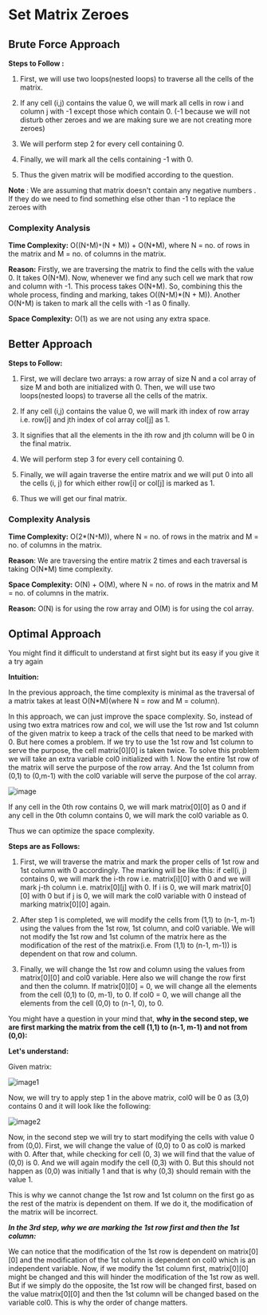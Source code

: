 
# Set Matrix Zeroes




## Brute Force Approach

**Steps to Follow :**

1. First, we will use two loops(nested loops) to traverse all the cells of the matrix.

2. If any cell (i,j) contains the value 0, we will mark all cells in row i and column j with -1 except those which contain 0. (-1 because we will not disturb other zeroes and we are making sure we are not creating more zeroes)

3. We will perform step 2 for every cell containing 0.

4. Finally, we will mark all the cells containing -1 with 0.

5. Thus the given matrix will be modified according to the question.

**Note** : We are assuming that matrix doesn't contain any negative numbers . If they do we need to find something else other than -1 to replace the zeroes with


### Complexity Analysis

**Time Complexity:** O((N`*`M)`*`(N + M)) + O(N*M), where N = no. of rows in the matrix and M = no. of columns in the matrix.

**Reason:** Firstly, we are traversing the matrix to find the cells with the value 0. It takes O(N`*`M). Now, whenever we find any such cell we mark that row and column with -1. This process takes O(N+M). So, combining this the whole process, finding and marking, takes O((N`*`M)*(N + M)).
Another O(N`*`M) is taken to mark all the cells with -1 as 0 finally.

**Space Complexity:** O(1) as we are not using any extra space.




## Better Approach

**Steps to Follow:**

1. First, we will declare two arrays: a row array of size N and a col array of size M and both are initialized with 0.
Then, we will use two loops(nested loops) to traverse all the cells of the matrix.

2. If any cell (i,j) contains the value 0, we will mark ith index of row array i.e. row[i] and jth index of col array col[j] as 1.

3. It signifies that all the elements in the ith row and jth column will be 0 in the final matrix.

4. We will perform step 3 for every cell containing 0.

5. Finally, we will again traverse the entire matrix and we will put 0 into all the cells (i, j) for which either row[i] or col[j] is marked as 1.

6. Thus we will get our final matrix.

### Complexity Analysis

**Time Complexity:** O(2*(N`*`M)), where N = no. of rows in the matrix and M = no. of columns in the matrix.

**Reason**: We are traversing the entire matrix 2 times and each traversal is taking O(N*M) time complexity.

**Space Complexity:** O(N) + O(M), where N = no. of rows in the matrix and M = no. of columns in the matrix.

**Reason:** O(N) is for using the row array and O(M) is for using the col array.


## Optimal Approach

You might find it difficult to understand at first sight but its easy if you give it a try again 

**Intuition:**

In the previous approach, the time complexity is minimal as the traversal of a matrix takes at least O(N*M)(where N = row and M = column).

In this approach, we can just improve the space complexity. So, instead of using two extra matrices row and col, we will use the 1st row and 1st column of the given matrix to keep a track of the cells that need to be marked with 0. But here comes a problem. If we try to use the 1st row and 1st column to serve the purpose, the cell matrix[0][0] is taken twice. To solve this problem we will take an extra variable col0 initialized with 1. Now the entire 1st row of the matrix will serve the purpose of the row array. And the 1st column from (0,1) to (0,m-1) with the col0 variable will serve the purpose of the col array.

![image](https://imgur.com/R6zt3xO.png)


If any cell in the 0th row contains 0, we will mark matrix[0][0] as 0 and if any cell in the 0th column contains 0, we will mark the col0 variable as 0.

Thus we can optimize the space complexity.

**Steps are as Follows:**

1. First, we will traverse the matrix and mark the proper cells of 1st row and 1st column with 0 accordingly. The marking will be like this: if cell(i, j) contains 0, we will mark the i-th row i.e. matrix[i][0] with 0 and we will mark j-th column i.e. matrix[0][j] with 0.
If i is 0, we will mark matrix[0][0] with 0 but if j is 0, we will mark the col0 variable with 0 instead of marking matrix[0][0] again.

2. After step 1 is completed, we will modify the cells from (1,1) to (n-1, m-1) using the values from the 1st row, 1st column, and col0 variable. 
We will not modify the 1st row and 1st column of the matrix here as the modification of the rest of the matrix(i.e. From (1,1) to (n-1, m-1)) is dependent on that row and column.

3. Finally, we will change the 1st row and column using the values from matrix[0][0] and col0 variable. Here also we will change the row first and then the column.
If matrix[0][0] = 0, we will change all the elements from the cell (0,1) to (0, m-1), to 0.
If col0 = 0, we will change all the elements from the cell (0,0) to (n-1, 0), to 0.

You might have a question in your mind that,  **why in the second step, we are first marking the matrix from the cell (1,1) to (n-1, m-1) and not from (0,0):**

**Let's understand:**

Given matrix:

![image1](https://imgur.com/nymnEOD.png)

Now, we will try to apply step 1 in the above matrix, col0 will be 0 as (3,0) contains 0 and it will look like the following:

![image2](https://imgur.com/TLnCE4a.png)

Now, in the second step we will try to start modifying the cells with value 0 from (0,0). First, we will change the value of (0,0) to 0 as col0 is marked with 0. After that, while checking for cell (0, 3) we will find that the value of (0,0) is 0. And we will again modify the cell (0,3) with 0. But this should not happen as (0,0) was initially 1 and that is why (0,3) should remain with the value 1.

This is why we cannot change the 1st row and 1st column on the first go as the rest of the matrix is dependent on them. If we do it, the modification of the matrix will be incorrect.

***In the 3rd step, why we are marking the 1st row first and then the 1st column:***

We can notice that the modification of the 1st row is dependent on matrix[0][0] and the modification of the 1st column is dependent on col0 which is an independent variable. Now, if we modify the 1st column first, matrix[0][0] might be changed and this will hinder the modification of the 1st row as well. But if we simply do the opposite, the 1st row will be changed first, based on the value matrix[0][0] and then the 1st column will be changed based on the variable col0. This is why the order of change matters.
